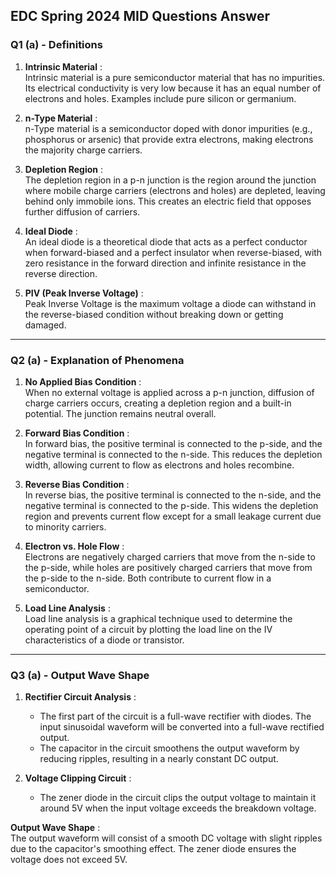 ## **EDC Spring 2024 MID Questions Answer**

### **Q1 (a) - Definitions**
1. **Intrinsic Material** :  
   Intrinsic material is a pure semiconductor material that has no impurities. Its electrical conductivity is very low because it has an equal number of electrons and holes. Examples include pure silicon or germanium.

2. **n-Type Material** :  
   n-Type material is a semiconductor doped with donor impurities (e.g., phosphorus or arsenic) that provide extra electrons, making electrons the majority charge carriers.

3. **Depletion Region** :  
   The depletion region in a p-n junction is the region around the junction where mobile charge carriers (electrons and holes) are depleted, leaving behind only immobile ions. This creates an electric field that opposes further diffusion of carriers.

4. **Ideal Diode** :  
   An ideal diode is a theoretical diode that acts as a perfect conductor when forward-biased and a perfect insulator when reverse-biased, with zero resistance in the forward direction and infinite resistance in the reverse direction.

5. **PIV (Peak Inverse Voltage)** :  
   Peak Inverse Voltage is the maximum voltage a diode can withstand in the reverse-biased condition without breaking down or getting damaged.

---

### **Q2 (a) - Explanation of Phenomena**
1. **No Applied Bias Condition** :  
   When no external voltage is applied across a p-n junction, diffusion of charge carriers occurs, creating a depletion region and a built-in potential. The junction remains neutral overall.

2. **Forward Bias Condition** :  
   In forward bias, the positive terminal is connected to the p-side, and the negative terminal is connected to the n-side. This reduces the depletion width, allowing current to flow as electrons and holes recombine.

3. **Reverse Bias Condition** :  
   In reverse bias, the positive terminal is connected to the n-side, and the negative terminal is connected to the p-side. This widens the depletion region and prevents current flow except for a small leakage current due to minority carriers.

4. **Electron vs. Hole Flow** :  
   Electrons are negatively charged carriers that move from the n-side to the p-side, while holes are positively charged carriers that move from the p-side to the n-side. Both contribute to current flow in a semiconductor.

5. **Load Line Analysis** :  
   Load line analysis is a graphical technique used to determine the operating point of a circuit by plotting the load line on the IV characteristics of a diode or transistor.

---

### **Q3 (a) - Output Wave Shape**
1. **Rectifier Circuit Analysis** :  
   - The first part of the circuit is a full-wave rectifier with diodes. The input sinusoidal waveform will be converted into a full-wave rectified output.
   - The capacitor in the circuit smoothens the output waveform by reducing ripples, resulting in a nearly constant DC output.

2. **Voltage Clipping Circuit** :  
   - The zener diode in the circuit clips the output voltage to maintain it around 5V when the input voltage exceeds the breakdown voltage.

**Output Wave Shape** :  
The output waveform will consist of a smooth DC voltage with slight ripples due to the capacitor's smoothing effect. The zener diode ensures the voltage does not exceed 5V.
